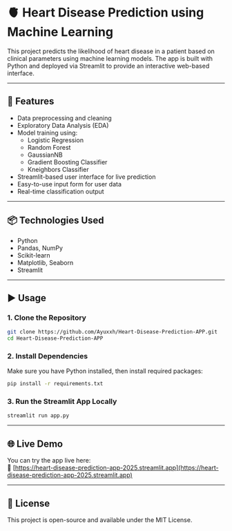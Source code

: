 
# 🫀 Heart Disease Prediction using Machine Learning

This project predicts the likelihood of heart disease in a patient based on clinical parameters using machine learning models. The app is built with Python and deployed via Streamlit to provide an interactive web-based interface.

---

## 🚀 Features

- Data preprocessing and cleaning
- Exploratory Data Analysis (EDA)
- Model training using:
  - Logistic Regression
  - Random Forest
  - GaussianNB
  - Gradient Boosting Classifier
  - Kneighbors Classifier 
- Streamlit-based user interface for live prediction
- Easy-to-use input form for user data
- Real-time classification output

---

## 📦 Technologies Used

- Python
- Pandas, NumPy
- Scikit-learn
- Matplotlib, Seaborn
- Streamlit

---

## ▶️ Usage

### 1. Clone the Repository
```bash
git clone https://github.com/Ayuxxh/Heart-Disease-Prediction-APP.git
cd Heart-Disease-Prediction-APP
```

### 2. Install Dependencies
Make sure you have Python installed, then install required packages:
```bash
pip install -r requirements.txt
```

### 3. Run the Streamlit App Locally
```bash
streamlit run app.py
```

---

## 🌐 Live Demo

You can try the app live here:  
🔗 [https://heart-disease-prediction-app-2025.streamlit.app](https://heart-disease-prediction-app-2025.streamlit.app)

---



## 📜 License

This project is open-source and available under the MIT License.
